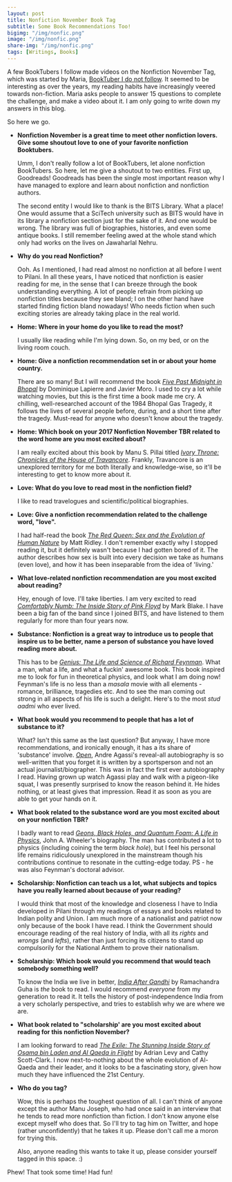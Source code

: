 ```yaml
---
layout: post
title: Nonfiction November Book Tag
subtitle: Some Book Recommendations Too!
bigimg: "/img/nonfic.png"
image: "/img/nonfic.png"
share-img: "/img/nonfic.png"
tags: [Writings, Books]
---
```


A few BookTubers I follow made videos on the Nonfiction November Tag, which was started by Maria, [BookTuber I do not follow](https://www.youtube.com/watch?v=vHUIaW3aLgY). It seemed to be interesting as over the years, my reading habits have increasingly veered towards non-fiction. Maria asks people to answer 15 questions to complete the challenge, and make a video about it. I am only going to write down my answers in this blog.

So here we go.

* **Nonfiction November is a great time to meet other nonfiction lovers.  Give some shoutout love to one of your favorite nonfiction Booktubers.**
	
	Umm, I don't really follow a lot of BookTubers, let alone nonfiction BookTubers. So here, let me give a shoutout to two entities. First up, Goodreads! Goodreads has been the single most important reason why I have managed to explore and learn about nonfiction and nonfiction authors.

	The second entity I would like to thank is the BITS Library. What a place! One would assume that a SciTech university such as BITS would have in its library a nonfiction section just for the sake of it. And one would be wrong. The library was full of biographies, histories, and even some antique books. I still remember feeling awed at the whole stand which only had works on the lives on Jawaharlal Nehru.

* **Why do you read Nonfiction?**

	Ooh. As I mentioned, I had read almost no nonfiction at all before I went to Pilani. In all these years, I have noticed that nonfiction is easier reading for me, in the sense that I can breeze through the book understanding everything. A lot of people refrain from picking up nonfiction titles because they see bland; I on the other hand have started finding fiction bland nowadays! Who needs fiction when such exciting stories are already taking place in the real world.

* **Home: Where in your home do you like to read the most?**

	I usually like reading while I'm lying down. So, on my bed, or on the living room couch.

* **Home: Give a nonfiction recommendation set in or about your home country.**
	
	There are so many! But I will recommend the book [_Five Past Midnight in Bhopal_](https://www.goodreads.com/book/show/183715.Five_Past_Midnight_in_Bhopal) by Dominique Lapierre and Javier Moro. I used to cry a lot while watching movies, but this is the first time a book made me cry. A chilling, well-researched account of the 1984 Bhopal Gas Tragedy, it follows the lives of several people before, during, and a short time after the tragedy. Must-read for anyone who doesn't know about the tragedy.

* **Home: Which book on your 2017 Nonfiction November TBR related to the word home are you most excited about?**
	
	I am really excited about this book by Manu S. Pillai titled [_Ivory Throne: Chronicles of the House of Travancore_](https://www.goodreads.com/book/show/28264135-ivory-throne?ac=1&from_search=true). Frankly, Travancore is an unexplored territory for me both literally and knowledge-wise, so it'll be interesting to get to know more about it.

* **Love: What do you love to read most in the nonfiction field?**

	I like to read travelogues and scientific/political biographies.

* **Love: Give a nonfiction recommendation related to the challenge word, "love".**

	I had half-read the book [_The Red Queen: Sex and the Evolution of Human Nature_](https://www.goodreads.com/book/show/16176.The_Red_Queen?ac=1&from_search=true) by Matt Ridley. I don't remember exactly why I stopped reading it, but it definitely wasn't because I had gotten bored of it. The author describes how sex is built into every decision we take as humans (even love), and how it has been inseparable from the idea of 'living.'

* **What love-related nonfiction recommendation are you most excited about reading?**

	Hey, enough of love. I'll take liberties. I am very excited to read [_Comfortably Numb: The Inside Story of Pink Floyd_](https://www.goodreads.com/book/show/1962086.Comfortably_Numb?ac=1&from_search=true) by Mark Blake. I have been a big fan of the band since I joined BITS, and have listened to them regularly for more than four years now.

* **Substance: Nonfiction is a great way to introduce us to people that inspire us to be better, name a person of substance you have loved reading more about.**

	This has to be [_Genius: The Life and Science of Richard Feynman_](https://www.goodreads.com/book/show/98685.Genius?ac=1&from_search=true). What a man, what a life, and what a fuckin' awesome book. This book inspired me to look for fun in theoretical physics, and look what I am doing now! Feynman's life is no less than a _masala_ movie with all elements - romance, brilliance, tragedies etc. And to see the man coming out strong in all aspects of his life is such a delight. Here's to the most _stud aadmi_ who ever lived.

* **What book would you recommend to people that has a lot of substance to it?**

	What? Isn't this same as the last question? But anyway, I have more recommendations, and ironically enough, it has a its share of 'substance' involve. [_Open_](https://www.goodreads.com/book/show/6480781-open), Andre Agassi's reveal-all autobiography is so well-written that you forget it is written by a sportsperson and not an actual journalist/biographer. This was in fact the first ever autobiography I read. Having grown up watch Agassi play and walk with a pigeon-like squat, I was presently surprised to know the reason behind it. He hides nothing, or at least gives that impression. Read it as soon as you are able to get your hands on it.

* **What book related to the substance word are you most excited about on your nonfiction TBR?**

	I badly want to read [_Geons, Black Holes, and Quantum Foam: A Life in Physics_](https://www.goodreads.com/book/show/636449.Geons_Black_Holes_and_Quantum_Foam), John A. Wheeler's biography. The man has contributed a lot to physics (including coining the term _black hole_), but I feel his personal life remains ridiculously unexplored in the mainstream though his contributions continue to resonate in the cutting-edge today. PS - he was also Feynman's doctoral advisor.

* **Scholarship: Nonfiction can teach us a lot, what subjects and topics have you really learned about because of your reading?**

	I would think that most of the knowledge and closeness I have to India developed in Pilani through my readings of essays and books related to Indian polity and Union. I am much more of a nationalist and patriot now only because of the book I have read. I think the Government should encourage reading of the real history of India, with all its _rights_ and _wrongs_ (and _lefts_), rather than just forcing its citizens to stand up compulsorily for the National Anthem to prove their nationalism.

* **Scholarship: Which book would you recommend that would teach somebody something well?**

	To know the India we live in better, [_India After Gandhi_](https://www.goodreads.com/book/show/356824.India_After_Gandhi?ac=1&from_search=true) by Ramachandra Guha is _the_ book to read. I would recommend _everyone_ from my generation to read it. It tells the history of post-independence India from a very scholarly perspective, and tries to establish why we are where we are.

* **What book related to "scholarship' are you most excited about reading for this nonfiction November?**

	I am looking forward to read [_The Exile: The Stunning Inside Story of Osama bin Laden and Al Qaeda in Flight_](https://www.goodreads.com/book/show/31937483-the-exile) by Adrian Levy and Cathy Scott-Clark. I now next-to-nothing about the whole evolution of Al-Qaeda and their leader, and it looks to be a fascinating story, given how much they have influenced the 21st Century.

* **Who do you tag?**

	Wow, this is perhaps the toughest question of all. I can't think of anyone except the author Manu Joseph, who had once said in an interview that he tends to read more nonfiction than fiction. I don't know anyone else except myself who does that. So I'll try to tag him on Twitter, and hope (rather unconfidently) that he takes it up. Please don't call me a moron for trying this.

	Also, anyone reading this wants to take it up, please consider yourself tagged in this space. :)

Phew! That took some time! Had fun!